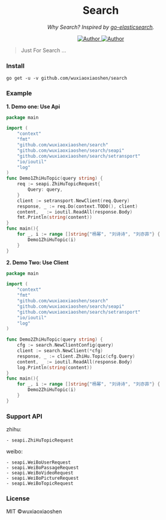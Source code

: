 <h1 align="center">Search</h1>
<p align="center">
  <em>Why Search?  Inspired by <a href="https://github.com/elastic/go-elasticsearch">go-elasticsearch</a>.</em>
</p>
<p align="center">
    <a href="https://github.com/wuxiaoxiaoshen">
        <img src="https://img.shields.io/badge/Author-wuxiaoxiaoshen-green" alt="Author">
    </a>
    <a href="https://github.com/wuxiaoxiaoshen">
        <img src="https://img.shields.io/badge/progressing-95%25-green" alt="Author">
    </a>
</p>

> Just For Search ...


### Install

```text
go get -u -v github.com/wuxiaoxiaoshen/search
```

### Example

**1. Demo one: Use Api**
```go
package main

import (
	"context"
	"fmt"
	"github.com/wuxiaoxiaoshen/search"
	"github.com/wuxiaoxiaoshen/search/seapi"
	"github.com/wuxiaoxiaoshen/search/setransport"
	"io/ioutil"
	"log"
)
func Demo1ZhiHuTopic(query string) {
	req := seapi.ZhiHuTopicRequest{
		Query: query,
	}
	client := setransport.NewClient(req.Query)
	response, _ := req.Do(context.TODO(), client)
	content, _ := ioutil.ReadAll(response.Body)
	fmt.Println(string(content))
}
func main(){
	for _, i := range []string{"杨幂", "刘诗诗", "刘亦菲"} {
		Demo1ZhiHuTopic(i)
	}
}

```
**2. Demo Two: Use Client**
```go
package main

import (
	"context"
	"fmt"
	"github.com/wuxiaoxiaoshen/search"
	"github.com/wuxiaoxiaoshen/search/seapi"
	"github.com/wuxiaoxiaoshen/search/setransport"
	"io/ioutil"
	"log"
)

func Demo2ZhiHuTopic(query string) {
	cfg := search.NewClientConfig(query)
	client := search.NewClient(*cfg)
	response, _ := client.ZhiHu.Topic(cfg.Query)
	content, _ := ioutil.ReadAll(response.Body)
	log.Println(string(content))
}
func main(){
	for _, i := range []string{"杨幂", "刘诗诗", "刘亦菲"} {
		Demo2ZhiHuTopic(i)
	}
}
```



### Support API

zhihu:
```text
- seapi.ZhiHuTopicRequest
```

weibo:
```text
- seapi.WeiBoUserRequest
- seapi.WeiBoPassageRequest
- seapi.WeiBoVideoRequest
- seapi.WeiBoPictureRequest
- seapi.WeiBoTopicRequest
```


### License
MIT ©wuxiaoxiaoshen
